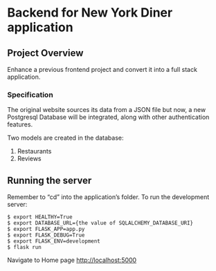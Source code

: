 # Backend for New York Diner application

## Project Overview

Enhance a previous frontend project and convert it into a full stack application.

### Specification

The original website sources its data from a JSON file but now, a new Postgresql Database
will be integrated, along with other authentication features.

Two models are created in the database:
1. Restaurants
2. Reviews

## Running the server

Remember to “cd” into the application’s folder. To run the development server:

```
$ export HEALTHY=True
$ export DATABASE_URL={the value of SQLALCHEMY_DATABASE_URI}
$ export FLASK_APP=app.py
$ export FLASK_DEBUG=True
$ export FLASK_ENV=development
$ flask run
```

Navigate to Home page [http://localhost:5000](http://localhost:5000)
